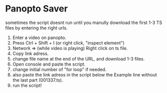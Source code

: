 # Panopto Saver
sometimes the script doesnt run until you manully download the first 1-3 TS files by entering the right urls.

1. Enter a video on panopto.
2. Press Ctrl + Shift + I (or right click, "inspect element")
3. Network => (while video is playing) Right click on ts file.
4. Copy link adress.
5. change file name at the end of the URL, and download 1-3 files.
6. Open console and paste the script.
7. change initial number of "for loop" if needed. 
8. also paste the link adress in the script below the Example line without the last part (001337.ts).
9. run the script!
